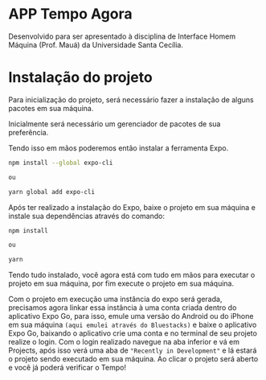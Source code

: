 # APP Tempo Agora
Desenvolvido para ser apresentado à disciplina de Interface Homem Máquina (Prof. Mauá) da Universidade Santa Cecília.

# Instalação do projeto
Para inicialização do projeto, será necessário fazer a instalação de alguns pacotes em sua máquina.

Inicialmente será necessário um gerenciador de pacotes de sua preferência.

Tendo isso em mãos poderemos então instalar a ferramenta Expo.

```bash
npm install --global expo-cli

ou

yarn global add expo-cli
```

Após ter realizado a instalação do Expo, baixe o projeto em sua máquina e instale sua dependências através do comando:

```bash
npm install

ou

yarn
```

Tendo tudo instalado, você agora está com tudo em mãos para executar o projeto em sua máquina, por fim execute o projeto
em sua máquina.

Com o projeto em execução uma instância do expo será gerada, precisamos agora linkar essa instância à uma conta criada dentro do
aplicativo Expo Go, para isso, emule uma versão do Android ou do iPhone em sua máquina `(aqui emulei através do Bluestacks)` e baixe o aplicativo Expo Go, baixando o aplicativo
crie uma conta e no terminal de seu projeto realize o login. Com o login realizado navegue na aba inferior e vá em Projects, após isso verá uma aba de `"Recently in Development"` e lá
estará o projeto sendo executado em sua máquina. Ao clicar o projeto será aberto e você já poderá verificar o Tempo!
